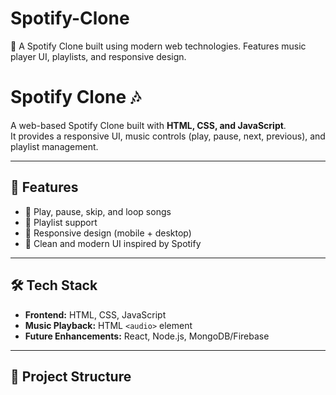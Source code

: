 # Spotify-Clone
🎵 A Spotify Clone built using modern web technologies. Features music player UI, playlists, and responsive design.
# Spotify Clone 🎶

A web-based Spotify Clone built with **HTML, CSS, and JavaScript**.  
It provides a responsive UI, music controls (play, pause, next, previous), and playlist management.

---

## 🚀 Features
- 🎵 Play, pause, skip, and loop songs
- 📂 Playlist support
- 📱 Responsive design (mobile + desktop)
- 🎨 Clean and modern UI inspired by Spotify

---

## 🛠️ Tech Stack
- **Frontend:** HTML, CSS, JavaScript  
- **Music Playback:** HTML `<audio>` element  
- **Future Enhancements:** React, Node.js, MongoDB/Firebase  

---

## 📂 Project Structure
